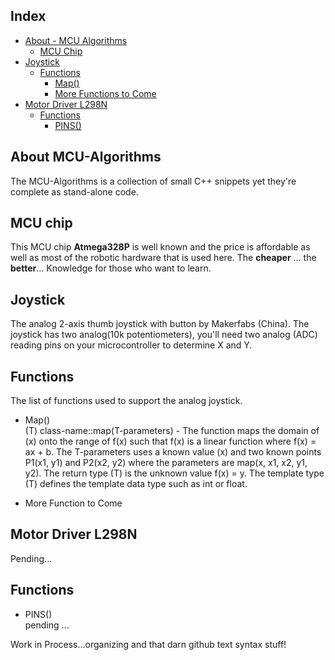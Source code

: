 ## Index

- [About - MCU Algorithms](#about-mcu-algorithms)
  - [MCU Chip](#mcu-chip)
- [Joystick](#joystick)
  - [Functions](#joystick-functions)
    - [Map()](#map-function)
    - [More Functions to Come](#more-to-come)
- [Motor Driver L298N](#L298N)
  - [Functions](#L298N-functions)
    - [PINS()](#pins-function)

</hr>

## About MCU-Algorithms <a name="about-mcu-algorithms"></a>

The MCU-Algorithms is a collection of small C++ snippets yet they're complete as stand-alone code.

## MCU chip  <a name="mcu-chip"></a>

This MCU chip **Atmega328P** is well known and the price is affordable as well as most of the robotic hardware that is used here. The **cheaper** ... the **better**... Knowledge for those who want to learn.

</hr>

## Joystick <a name="joystick"></a>

The analog 2-axis thumb joystick with button by Makerfabs (China). The joystick has two analog(10k potentiometers), you'll need two analog (ADC) reading pins on your microcontroller to determine X and Y.

## Functions <a name="joystick-functions"></a>

The list of functions used to support the analog joystick.

 - Map() <a name="map-function"></a> <br/> (T) class-name::map(T-parameters) - The function maps the domain of (x) onto the range of f(x) such that f(x) is a linear function where f(x) = ax + b. The T-parameters uses a known value (x) and two known points P1(x1, y1) and P2(x2, y2) where the parameters are map(x, x1, x2, y1, y2). The return type (T) is the unknown value f(x) = y. The template type (T) defines the template data type such as int or float.

 - More Function to Come <a name="more-to-come"></a>

</hr>

## Motor Driver L298N <a name="L298N"></a>

Pending...

## Functions <a name="L298N-functions"></a>

 - PINS() <a name="pins-function"></a><br/> pending ...

Work in Process...organizing and that darn github text syntax stuff!
